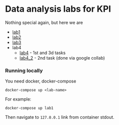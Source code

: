 # Data analysis labs for KPI

Nothing special again, but here we are

- [lab1](/lab1/lab1.ipynb)
- [lab2](/lab2/lab2.ipynb)
- [lab3](/lab3/lab3.ipynb)
- lab4
    * [lab4](/lab4/lab4.ipynb) - 1st and 3d tasks
    * [lab4_2](/lab4/lab4_2.ipynb) - 2nd task (done via google collab)

### Running locally

You need docker, docker-compose

```
docker-compose up <lab-name>
```

For example:

```
docker-compose up lab1
```

Then navigate to `127.0.0.1` link from container stdout.
